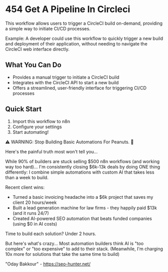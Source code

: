 # 454 Get A Pipeline In Circleci

This workflow allows users to trigger a CircleCI build on-demand, providing a simple way to initiate CI/CD processes.

Example: A developer could use this workflow to quickly trigger a new build and deployment of their application, without needing to navigate the CircleCI web interface directly.

## What You Can Do
- Provides a manual trigger to initiate a CircleCI build
- Integrates with the CircleCI API to start a new build
- Offers a streamlined, user-friendly interface for triggering CI/CD processes

## Quick Start
1. Import this workflow to n8n
2. Configure your settings
3. Start automating!

⚠️ WARNING: Stop Building Basic Automations For Peanuts. 🚫

Here's the painful truth most won't tell you...

While 90% of builders are stuck selling $500 n8n workflows (and working way too hard)...
I'm consistently closing $6k-13k deals by doing ONE thing differently:
I combine simple automations with custom AI that takes less than a week to build.

Recent client wins:
* Turned a basic invoicing headache into a $6k project that saves my client 20 hours/week
* Built a lead generation machine for law firms - they happily paid $13k (and it runs 24/7)
* Created AI-powered SEO automation that beats funded companies (using $0 in AI costs)

Time to build each solution? Under 2 hours.

But here's what's crazy...
Most automation builders think AI is "too complex" or "too expensive" to add to their stack.
(Meanwhile, I'm charging 10x more for solutions that take the same time to build)

"Oday Bakkour" - https://seo-hunter.net/
